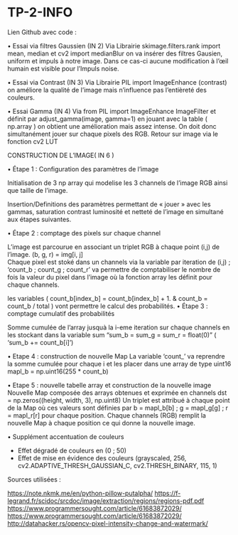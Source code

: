 # TP-2-INFO

Lien Github avec code :

•	Essai via filtres Gaussien (IN 2)
Via  Librairie skimage.filters.rank import mean, median  et cv2 import medianBlur on va insérer des filtres Gausien, uniform et impuls à notre image. Dans ce cas-ci aucune modification à l’œil humain est visible pour l’Impuls noise.

•	Essai via Contrast  (IN 3)
Via Librairie PIL import ImageEnhance (contrast) on améliore la qualité de l’image mais n’influence pas l’entièreté des couleurs.

•	Essai Gamma  (IN 4)
Via from PIL import ImageEnhance ImageFilter et définit par adjust_gamma(image, gamma=1) en jouant avec la table ( np.array ) on obtient une amélioration mais assez intense.
On doit donc simultanément jouer sur chaque pixels des RGB.
Retour sur image via le fonction cv2 LUT 

CONSTRUCTION DE L’IMAGE( IN 6 )

•	Étape 1 : Configuration des paramètres de l’image

Initialisation de 3 np array qui modelise les 3 channels de l’image RGB ainsi que taille de l’image.

Insertion/Definitions des paramètres permettant de « jouer » avec les gammas, saturation contrast luminosité et netteté de l’image en simultané aux étapes suivantes. 

•	Étape 2 : comptage des pixels sur chaque channel

L’image est parcourue en associant un triplet RGB à chaque point (i,j) de l’image.  (b, g, r) = img[i, j]   
Chaque pixel est stoké dans un channels via la variable par iteration de (i,j) ;  ‘count_b ; count_g ; count_r’ va permettre de comptabiliser le nombre de fois la valeur du pixel dans l’image où la fonction array les définit pour chaque channels. 

les variables ( count_b[index_b] = count_b[index_b] + 1. & count_b =  count_b / total  ) vont permettre le calcul des probabilités.
•	Étape 3 :  comptage cumulatif des probabilités

Somme cumulée de l’array jusquà la i-eme iteration  sur chaque channels en les stockant dans la variable sum 
“sum_b = sum_g = sum_r = float(0)” ( ‘sum_b += count_b[i]’)

•	Etape 4 :  construction de nouvelle Map
La variable ‘count_’ va reprendre la somme cumulée pour chaque  i et les placer dans une array de type uint16  mapl_b = np.uint16(255 * count_b) 

•	Etape 5 :  nouvelle tabelle array et construction de la nouvelle image 
Nouvelle Map composée des arrays obtenues et exprimée en channels  dst = np.zeros((height, width, 3), np.uint8)
Un triplet est attribué à chaque point de la Map où ces valeurs sont définies par b = mapl_b[b] ; g = mapl_g[g] ; r = mapl_r[r] pour chaque position. Chaque channels (RGB) remplit la nouvelle Map à chaque position ce qui donne la nouvelle image.

•	Supplément accentuation de couleurs

-	Effet dégradé de couleurs  en (0 ; 50)  
-	Effet de mise en évidence des couleurs (grayscaled, 256, cv2.ADAPTIVE_THRESH_GAUSSIAN_C, cv2.THRESH_BINARY, 115, 1)


Sources utilisées :

https://note.nkmk.me/en/python-pillow-putalpha/
https://f-legrand.fr/scidoc/srcdoc/image/extraction/regions/regions-pdf.pdf
https://www.programmersought.com/article/61683872029/ 
https://www.programmersought.com/article/61683872029/ 
http://datahacker.rs/opencv-pixel-intensity-change-and-watermark/



